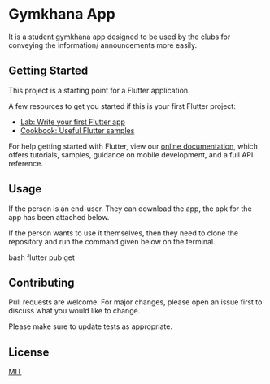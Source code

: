 # Gymkhana App

It is a student gymkhana app designed to be used by the clubs for conveying the information/ announcements more easily.

## Getting Started

This project is a starting point for a Flutter application.

A few resources to get you started if this is your first Flutter project:

- [Lab: Write your first Flutter app](https://flutter.dev/docs/get-started/codelab)
- [Cookbook: Useful Flutter samples](https://flutter.dev/docs/cookbook)

For help getting started with Flutter, view our
[online documentation](https://flutter.dev/docs), which offers tutorials,
samples, guidance on mobile development, and a full API reference.

## Usage
If the person is an end-user. They can download the app, the apk for the app has been attached below.

If the person wants to use it themselves, then they need to clone the repository and run the command given below on the terminal.



bash
flutter pub get



## Contributing
Pull requests are welcome. For major changes, please open an issue first to discuss what you would like to change.

Please make sure to update tests as appropriate.

## License
[MIT](https://choosealicense.com/licenses/mit/)
